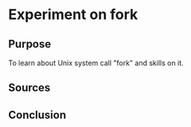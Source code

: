 # Experiment on fork

## Purpose
To learn about Unix system call "fork" and skills on it.

## Sources


## Conclusion
